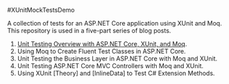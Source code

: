 #XUnitMockTestsDemo

A collection of tests for an ASP.NET Core application using XUnit and Moq.  This repository is used in a five-part series of blog posts.

1. [Unit Testing Overview with ASP.NET Core, XUnit, and Moq](https://exceptionnotfound.net/unit-testing-overview-with-asp-net-core-xunit-and-moq/).
2. Using Moq to Create Fluent Test Classes in ASP.NET Core.
3. Unit Testing the Business Layer in ASP.NET Core with Moq and XUnit.
4. Unit Testing ASP.NET Core MVC Controllers with Moq and XUnit.
5. Using XUnit [Theory] and [InlineData] to Test C# Extension Methods.
